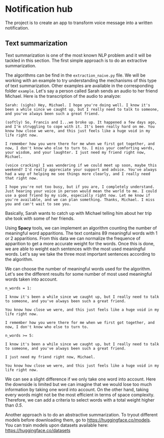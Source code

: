 # Notification hub
The project is to create an app to transform voice message into a written notification. 


## Text summarization

Text summarization is one of the most known NLP problem and it will be tackled in this section. The first simple approach is to do an extractive summarization. 

The algorithms can be find in the `extraction_naive.py` file. 
We will be working with an example to try understanding the mechanisms of this type of text summarization. Other examples are available in the corresponding folder `example`. Let's say a person called Sarah sends an audio to her friend Michael. Here is the transcription of the audio to analyze:  

```
Sarah: (sighs) Hey, Michael. I hope you're doing well. I know it's been a while since we caught up, but I really need to talk to someone, and you've always been such a great friend.

(softly) So, Francis and I...we broke up. It happened a few days ago, and I'm struggling to cope with it. It's been really hard on me. You know how close we were, and this just feels like a huge void in my life right now.

I remember how you were there for me when we first got together, and now, I don't know who else to turn to. I miss your comforting words, your wisdom, and your laughter. I just need my friend right now, Michael.

(voice cracking) I was wondering if we could meet up soon, maybe this weekend? I'd really appreciate your support and advice. You've always had a way of helping me see things more clearly, and I really need that right now.

I hope you're not too busy, but if you are, I completely understand. Just hearing your voice in person would mean the world to me. I could use a good friend by my side, especially right now. Let me know if you're available, and we can plan something. Thanks, Michael. I miss you and can't wait to see you.
```

Basically, Sarah wants to catch up with Michael telling him about her trip she took with some of her friends. 

Using **Spacy** tools, we can implement an algorithm counting the number of meaningful word apparitions. The text contains 89 meaningful words with 1 or 2 apparitions. From this data we can normalize the frequence of apparition to get a more accurate weight for the words. Once this is done, we are able to weight each sentences with the most used meaningful words. Let's say we take the three most important sentences according to the algorithm. 

We can choose the number of meaningful words used for the algorithm. Let's see the different results for some number of most used meaningful words taken into account. 

`n_words = 1:` 

```
I know it's been a while since we caught up, but I really need to talk to someone, and you've always been such a great friend.

You know how close we were, and this just feels like a huge void in my life right now.

I remember how you were there for me when we first got together, and now, I don't know who else to turn to.
```

`n_words >= 5:`

```
I know it's been a while since we caught up, but I really need to talk to someone, and you've always been such a great friend.

I just need my friend right now, Michael.

You know how close we were, and this just feels like a huge void in my life right now.
```

We can see a slight difference if we only take one word into account. Here the downside is limited but we can imagine that we would lose too much information by taking one word into account. On the other hand, taking every words might not be the most efficient in terms of space complexity. Therefore, we can add a criteria to select words with a total weight higher than *0.5*. 


Another approach is to do an abstractive summarization. To tryout different models before downloading them, go to https://huggingface.co/models. You can train models upon datasets available here: https://huggingface.co/datasets
